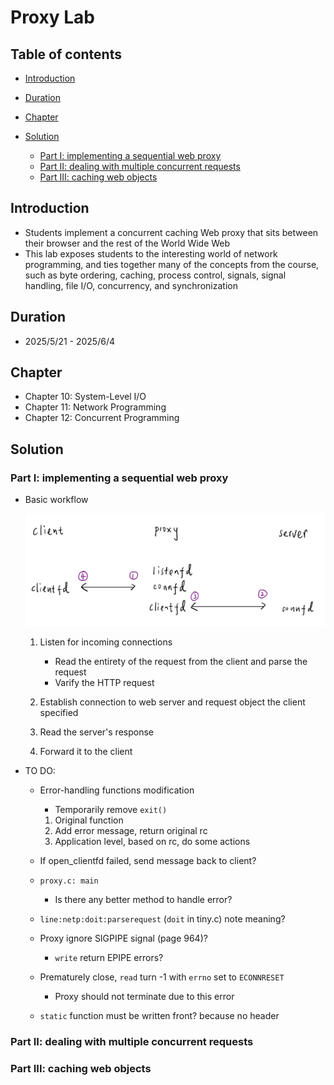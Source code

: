 # Proxy Lab

## Table of contents
- [Introduction](#introduction)

- [Duration](#duration)

- [Chapter](#chapter)

- [Solution](#solution)
    - [Part I: implementing a sequential web proxy](#part-i-implementing-a-sequential-web-proxy)
    - [Part II: dealing with multiple concurrent requests](#part-ii-dealing-with-multiple-concurrent-requests)
    - [Part III: caching web objects](#part-iii-caching-web-objects)

## Introduction
- Students implement a concurrent caching Web proxy that sits between their browser and the rest of the World Wide Web
- This lab exposes students to the interesting world of network programming, and ties together many of the concepts from the course, such as byte ordering, caching, process control, signals, signal handling, file I/O, concurrency, and synchronization

## Duration
- 2025/5/21 - 2025/6/4

## Chapter
- Chapter 10: System-Level I/O
- Chapter 11: Network Programming
- Chapter 12: Concurrent Programming

## Solution
### Part I: implementing a sequential web proxy
- Basic workflow

    ![](./images/basic_workflow.png)
    1. Listen for incoming connections
        - Read the entirety of the request from the client and parse the request
        - Varify the HTTP request

    2. Establish connection to web server and request object the client specified
    3. Read the server's response
    4. Forward it to the client

- TO DO:
    - Error-handling functions modification
        - Temporarily remove `exit()`
        1. Original function
        1. Add error message, return original rc
        1. Application level, based on rc, do some actions

    - If open_clientfd failed, send message back to client?
    
    - `proxy.c: main`
        - Is there any better method to handle error?
    
    - `line:netp:doit:parserequest` (`doit` in tiny.c) note meaning?

    - Proxy ignore SIGPIPE signal (page 964)?
        - `write` return EPIPE errors?
    
    - Prematurely close, `read` turn -1 with `errno` set to `ECONNRESET`
        - Proxy should not terminate due to this error
    
    - `static` function must be written front? because no header

### Part II: dealing with multiple concurrent requests

### Part III: caching web objects